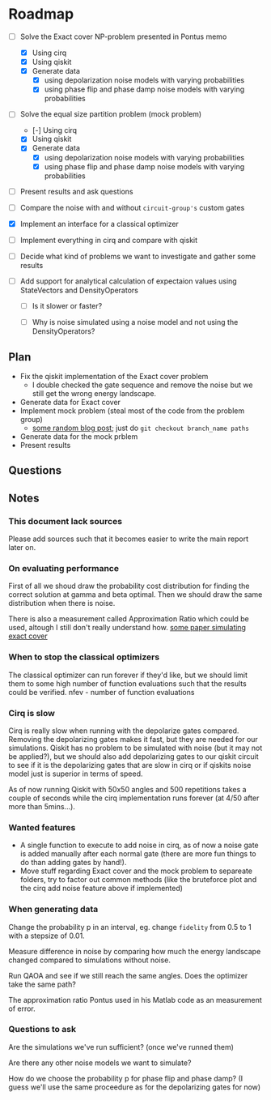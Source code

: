 # Roadmap

- [ ] Solve the Exact cover NP-problem presented in Pontus memo
  - [x] Using cirq
  - [x] Using qiskit
  - [x] Generate data
    - [x] using depolarization noise models with varying probabilities
    - [x] using phase flip and phase damp noise models with varying probabilities
- [ ] Solve the equal size partition problem (mock problem)
  - [-] Using cirq
  - [x] Using qiskit
  - [x] Generate data
    - [x] using depolarization noise models with varying probabilities
    - [x] using phase flip and phase damp noise models with varying probabilities
- [ ] Present results and ask questions
- [ ] Compare the noise with and without `circuit-group's` custom gates
- [x] Implement an interface for a classical optimizer

- [ ] Implement everything in cirq and compare with qiskit
- [ ] Decide what kind of problems we want to investigate and gather some results

- [ ] Add support for analytical calculation of expectaion values using StateVectors and DensityOperators
  - [ ] Is it slower or faster?
  - [ ] Why is noise simulated using a noise model and not using the DensityOperators?


## Plan

* Fix the qiskit implementation of the Exact cover problem
  * I double checked the gate sequence and remove the noise but we still get the wrong energy landscape.
* Generate data for Exact cover
* Implement mock problem (steal most of the code from the problem group)
  * [some random blog post](https://jasonrudolph.com/blog/2009/02/25/git-tip-how-to-merge-specific-files-from-another-branch/); just do `git checkout branch_name paths`
* Generate data for the mock prblem
* Present results

## Questions



## Notes

### This document lack sources

Please add sources such that it becomes easier to write the main report later on.

### On evaluating performance

First of all we shoud draw the probability cost distribution for finding the correct solution at gamma and beta optimal. Then we should draw the same distribution when there is noise. 

There is also a measurement called Approximation Ratio which could be used, altough I still don't really understand how. [some paper simulating exact cover](https://arxiv.org/abs/2006.04831v2)


### When to stop the classical optimizers

The classical optimizer can run forever if they'd like, but we should limit them to some high number of function evaluations such that the results could be verified. nfev - number of function evaluations


### Cirq is slow

Cirq is really slow when running with the depolarize gates compared. Removing the depolarizing gates makes it fast, but they are needed for our simulations. Qiskit has no problem to be simulated with noise (but it may not be applied?), but we should also add depolarizing gates to our qiskit circuit to see if it is the depolarizing gates that are slow in cirq or if qiskits noise model just is superior in terms of speed. 

As of now running Qiskit with 50x50 angles and 500 repetitions takes a couple of seconds while the cirq implementation runs forever (at 4/50 after more than 5mins...).

### Wanted features

* A single function to execute to add noise in cirq, as of now a noise gate is added manually after each normal gate (there are more fun things to do than adding gates by hand!). 
* Move stuff regarding Exact cover and the mock problem to separeate folders, try to factor out common methods (like the bruteforce plot and the cirq add noise feature above if implemented)

### When generating data

Change the probability p in an interval, eg. change `fidelity` from 0.5 to 1 with a stepsize of 0.01.

Measure difference in noise by comparing how much the energy landscape changed compared to simulations without noise.

Run QAOA and see if we still reach the same angles. Does the optimizer take the same path?

The approximation ratio Pontus used in his Matlab code as an measurement of error.


### Questions to ask

Are the simulations we've run sufficient? (once we've runned them)

Are there any other noise models we want to simulate?

How do we choose the probability p for phase flip and phase damp? (I guess we'll use the same proceedure as for the depolarizing gates for now)

 
